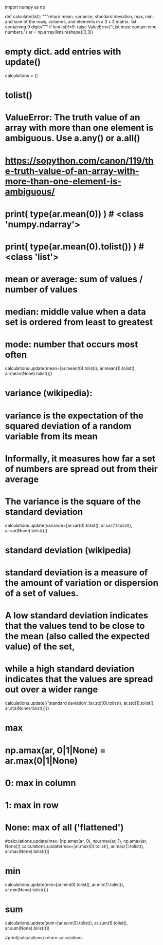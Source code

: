 import numpy as np

def calculate(list):
  """return mean, variance, standard deviation, max, min, and sum of the rows, columns, and elements in a 3 x 3 matrix.
  list: containing 9 digits"""
  if len(list)!=9:
    raise ValueError("List must contain nine numbers.")
  ar = np.array(list).reshape((3,3))
  
  # empty dict. add entries with update()
  calculations = {}

  # tolist()
  # ValueError: The truth value of an array with more than one element is ambiguous. Use a.any() or a.all()
  # https://sopython.com/canon/119/the-truth-value-of-an-array-with-more-than-one-element-is-ambiguous/
  # print( type(ar.mean(0)) ) # <class 'numpy.ndarray'>
  # print( type(ar.mean(0).tolist()) ) # <class 'list'>

  # mean or average: sum of values / number of values
  # median: middle value when a data set is ordered from least to greatest
  # mode: number that occurs most often
  calculations.update(mean=[ar.mean(0).tolist(), ar.mean(1).tolist(), ar.mean(None).tolist()])

  # variance (wikipedia):
  # variance is the expectation of the squared deviation of a random variable from its mean
  # Informally, it measures how far a set of numbers are spread out from their average
  # The variance is the square of the standard deviation
  calculations.update(variance=[ar.var(0).tolist(), ar.var(1).tolist(), ar.var(None).tolist()])

  # standard deviation (wikipedia)
  # standard deviation is a measure of the amount of variation or dispersion of a set of values.
  # A low standard deviation indicates that the values tend to be close to the mean (also called the expected value) of the set,
  # while a high standard deviation indicates that the values are spread out over a wider range
  calculations.update({'standard deviation':[ar.std(0).tolist(), ar.std(1).tolist(), ar.std(None).tolist()]})

  # max
  # np.amax(ar, 0|1|None) = ar.max(0|1|None)
  # 0: max in column 
  # 1: max in row 
  # None: max of all ('flattened')
  #calculations.update(max=[np.amax(ar, 0), np.amax(ar, 1), np.amax(ar, None)])
  calculations.update(max=[ar.max(0).tolist(), ar.max(1).tolist(), ar.max(None).tolist()])

  # min
  calculations.update(min=[ar.min(0).tolist(), ar.min(1).tolist(), ar.min(None).tolist()])

  # sum
  calculations.update(sum=[ar.sum(0).tolist(), ar.sum(1).tolist(), ar.sum(None).tolist()])
  
  #print(calculations)
  return calculations
